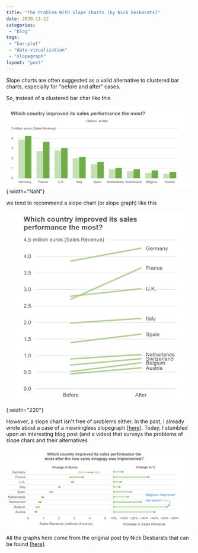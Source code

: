 ```yaml
---
title: "The Problem With Slope Charts (by Nick Desbarats)"
date: 2020-11-12
categories: 
 - "blog"
tags: 
 - "bar-plot"
 - "data-visualization"
 - "slopegraph"
layout: "post"
---
```


Slope charts are often suggested as a valid alternative to clustered bar charts, especially for "before and after" cases. 

So, instead of a clustered bar char like this

![](/assets/img/2020/11/image-6.png){:width="NaN"}

we tend to recommend a slope chart (or slope graph) like this 

![](/assets/img/2020/11/image-7.png){:width="220"}

However, a slope chart isn't free of problems either. In the past, I already wrote about a case of a meaningless slopegraph [[here](https://gorelik.net/2018/06/20/meaningless-slopes/)].  Today, I stumbled upon an interesting blog post (and a video) that surveys the problems of slope chars and their alternatives

![](/assets/img/2020/11/image-8.png)

All the graphs here come from the original post by Nick Desbarats that can be found [[here](https://www.practicalreporting.com/blog/2020/10/17/the-problem-with-slope-charts)].
